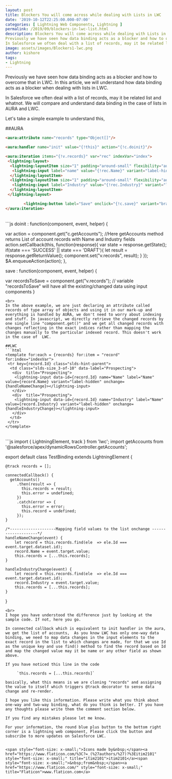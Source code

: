 ```yaml
---
layout: post
title: Blockers You will come across while dealing with Lists in LWC
date: '2019-10-12T22:25:00.000-07:00'
categories: [ Lightning Web Components, Lightning ]
permalink: /2019/09/blockers-in-lwc-list.html
description: Blockers You will come across while dealing with Lists in LWC
Previously we have seen how data binding acts as a blocker and how to overcome that in LWC. In this article, we will understand how data binding acts as a blocker when dealing with lists in LWC.
In Salesforce we often deal with a list of records, may it be related list and whatnot. We will compare and understand data binding in the case of lists in AURA and LWC.
image: assets/images/Blockers1-lwc.png
author: kishore
tags:
- Lightning
---
```

Previously we have seen how data binding acts as a blocker and how to overcome that in LWC. In this article, we will understand how data binding acts as a blocker when dealing with lists in LWC.

In Salesforce we often deal with a list of records, may it be related list and whatnot. We will compare and understand data binding in the case of lists in AURA and LWC.

Let's take a simple example to understand this,

##AURA
```html
<aura:attribute name="records" type="Object[]"/>

<aura:handler name="init" value="{!this}" action="{!c.doinit}"/>

<aura:iteration items="{!v.records}" var="rec" indexVar="index">
 <lightning:layout>
  <lightning:layoutItem size="1" padding="around-small" flexibility="auto, no-grow">
   <lightning:input label="name" value="{!rec.Name}" variant="label-hidden"/>
  </lightning:layoutItem>
  <lightning:layoutItem size="1" padding="around-small" flexibility="auto, no-grow">
   <lightning:input label="Industry" value="{!rec.Industry}" variant="label-hidden"/>
  </lightning:layoutItem>
 </lightning:layout>

        <lightning:button label="Save" onclick="{!c.save}" variant="brand"/>
</aura:iteration>
```
<br>
```js
doinit : function(component, event, helper) {
 
 var action = component.get("c.getAccounts");
 //Here getAccounts method returns List of account records with Name and Industry fields
 action.setCallback(this, function(response){
  var state = response.getState();
  if(state === 'SUCCESS' || state === 'DRAFT'){
   let result = response.getReturnValue();
   component.set("v.records", result);
  }
 });
 $A.enqueueAction(action);
},

save : function(component, event, helper) {
 
 var recordsToSave  = component.get("v.records");
 // variable "recordsToSave" will have all the existing/changed data using input components
}
```
<br>
In the above example, we are just declaring an attribute called records of type array of objects and using it in our mark-up and everything is handled by AURA, we don't need to worry about indexing and stuff. In javascript, we directly retrieve the changed records by one single line "component.get()" and we get all changed records with changes reflecting in the exact indices rather than mapping the changes manually to the particular indexed record. This doesn't work in the case of  LWC.

##LWC
```html
<template for:each = {records} for:item = "record" for:index="indexVar">
 <tr key={record.Id} class="slds-hint-parent">
  <td class="slds-size_3-of-10" data-label="Prospecting">
   <div  title="Prospecting">
    <lightning-input data-id={record.Id} name="Name" label="Name" value={record.Name} variant="label-hidden" onchange={handleNameChange}></lightning-input>
   </div>
   <div  title="Prospecting">
    <lightning-input data-id={record.Id} name="Industry" label="Name" value={record.Industry} variant="label-hidden" onchange={handleIndustryChange}></lightning-input>
   </div>
  </td>
 </tr>
</template>
```
<br>
```js
import { LightningElement, track } from 'lwc';
import getAccounts from '@salesforce/apex/dynamicRowsController.getAccounts';


export default class TestBinding extends LightningElement {
    
    @track records = [];

    connectedCallback() {
      getAccounts()
         .then(result => {
           this.records = result;
           this.error = undefined;
         })
         .catch(error => {
           this.error = error;
           this.record = undefined;
         });  
    }

    /*--------------------Mapping field values to the list onchange --------------------*/                
    handleNameChange(event) {
        let record = this.records.find(ele  => ele.Id === event.target.dataset.id);
        record.Name = event.target.value;
        this.records = [...this.records];
    }
 
    handleIndustryChange(event) {
        let record = this.records.find(ele  => ele.Id === event.target.dataset.id);
        record.Industry = event.target.value;
        this.records = [...this.records];
    }
}
```
<br>
I hope you have understood the difference just by looking at the sample code. If not, here you go.

In connected callback which is equivalent to init handler in the aura, we get the list of accounts,  As you know LWC has only one-way data binding, we need to map data changes in the input elements to the exact record in the list to which changes are made, for that we use Id as the unique key and use find() method to find the record based on Id and map the changed value may it be name or any other field as shown above.

If you have noticed this line in the code

     `this.records = [...this.records]`

basically, what this means is we are cloning "records" and assigning the value to itself which triggers @track decorator to sense data change and re-render.

I hope you like this information. Please write what you think about one-way and two-way binding, what do you think is better. If you have any thoughts please write them the comment section below.

If you find any mistakes please let me know.

For your information, the round blue plus button to the bottom right corner is a lightning web component, Please click the button and subscribe to more updates on Salesforce LWC.


<span style="font-size: x-small;">Icons made by&nbsp;</span><a href="https://www.flaticon.com/%3C?=_(%27authors/%27)?%3Eitim2101" style="font-size: x-small;" title="itim2101">itim2101</a><span style="font-size: x-small;">&nbsp;from&nbsp;</span><a href="https://www.flaticon.com/" style="font-size: x-small;" title="Flaticon">www.flaticon.com</a>